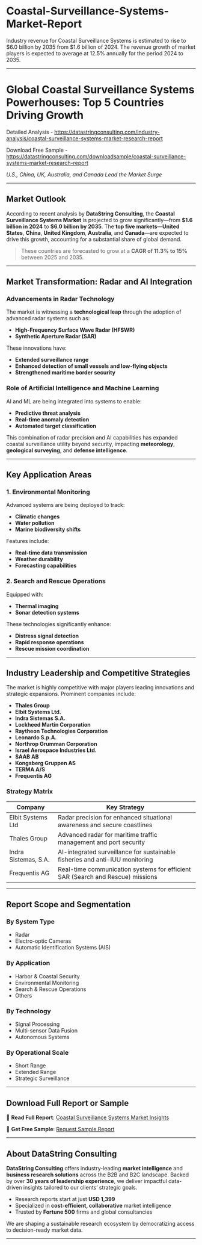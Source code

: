# Coastal-Surveillance-Systems-Market-Report

Industry revenue for Coastal Surveillance Systems is estimated to rise to $6.0 billion by 2035 from $1.6 billion of 2024. The revenue growth of market players is expected to average at 12.5% annually for the period 2024 to 2035.

---

# Global Coastal Surveillance Systems Powerhouses: Top 5 Countries Driving Growth

Detailed Analysis - https://datastringconsulting.com/industry-analysis/coastal-surveillance-systems-market-research-report

Download Free Sample - https://datastringconsulting.com/downloadsample/coastal-surveillance-systems-market-research-report

*U.S., China, UK, Australia, and Canada Lead the Market Surge*

---

## Market Outlook

According to recent analysis by **DataString Consulting**, the **Coastal Surveillance Systems Market** is projected to grow significantly—from **\$1.6 billion in 2024** to **\$6.0 billion by 2035**. The **top five markets**—**United States**, **China**, **United Kingdom**, **Australia**, and **Canada**—are expected to drive this growth, accounting for a substantial share of global demand.

> These countries are forecasted to grow at a **CAGR of 11.3% to 15%** between 2025 and 2035.

---

## Market Transformation: Radar and AI Integration

### Advancements in Radar Technology

The market is witnessing a **technological leap** through the adoption of advanced radar systems such as:

* **High-Frequency Surface Wave Radar (HFSWR)**
* **Synthetic Aperture Radar (SAR)**

These innovations have:

* **Extended surveillance range**
* **Enhanced detection of small vessels and low-flying objects**
* **Strengthened maritime border security**

### Role of Artificial Intelligence and Machine Learning

AI and ML are being integrated into systems to enable:

* **Predictive threat analysis**
* **Real-time anomaly detection**
* **Automated target classification**

This combination of radar precision and AI capabilities has expanded coastal surveillance utility beyond security, impacting **meteorology**, **geological surveying**, and **defense intelligence**.

---

## Key Application Areas

### 1. Environmental Monitoring

Advanced systems are being deployed to track:

* **Climatic changes**
* **Water pollution**
* **Marine biodiversity shifts**

Features include:

* **Real-time data transmission**
* **Weather durability**
* **Forecasting capabilities**

### 2. Search and Rescue Operations

Equipped with:

* **Thermal imaging**
* **Sonar detection systems**

These technologies significantly enhance:

* **Distress signal detection**
* **Rapid response operations**
* **Rescue mission coordination**

---

## Industry Leadership and Competitive Strategies

The market is highly competitive with major players leading innovations and strategic expansions. Prominent companies include:

* **Thales Group**
* **Elbit Systems Ltd.**
* **Indra Sistemas S.A.**
* **Lockheed Martin Corporation**
* **Raytheon Technologies Corporation**
* **Leonardo S.p.A.**
* **Northrop Grumman Corporation**
* **Israel Aerospace Industries Ltd.**
* **SAAB AB**
* **Kongsberg Gruppen AS**
* **TERMA A/S**
* **Frequentis AG**

### Strategy Matrix

| **Company**          | **Key Strategy**                                                               |
| -------------------- | ------------------------------------------------------------------------------ |
| Elbit Systems Ltd    | Radar precision for enhanced situational awareness and secure coastlines       |
| Thales Group         | Advanced radar for maritime traffic management and port security               |
| Indra Sistemas, S.A. | AI-integrated surveillance for sustainable fisheries and anti-IUU monitoring   |
| Frequentis AG        | Real-time communication systems for efficient SAR (Search and Rescue) missions |

---

## Report Scope and Segmentation

### By System Type

* Radar
* Electro-optic Cameras
* Automatic Identification Systems (AIS)

### By Application

* Harbor & Coastal Security
* Environmental Monitoring
* Search & Rescue Operations
* Others

### By Technology

* Signal Processing
* Multi-sensor Data Fusion
* Autonomous Systems

### By Operational Scale

* Short Range
* Extended Range
* Strategic Surveillance

---

## Download Full Report or Sample

📘 **Read Full Report**:
[Coastal Surveillance Systems Market Insights](https://datastringconsulting.com/industry-analysis/coastal-surveillance-systems-market-research-report)

📄 **Get Free Sample**:
[Request Sample Report](https://datastringconsulting.com/downloadsample/coastal-surveillance-systems-market-research-report)

---

## About DataString Consulting

**DataString Consulting** offers industry-leading **market intelligence** and **business research solutions** across the B2B and B2C landscape. Backed by over **30 years of leadership experience**, we deliver impactful data-driven insights tailored to our clients’ strategic goals.

* Research reports start at just **USD 1,399**
* Specialized in **cost-efficient, collaborative** market intelligence
* Trusted by **Fortune 500** firms and global consultancies

We are shaping a sustainable research ecosystem by democratizing access to decision-ready market data.

---
